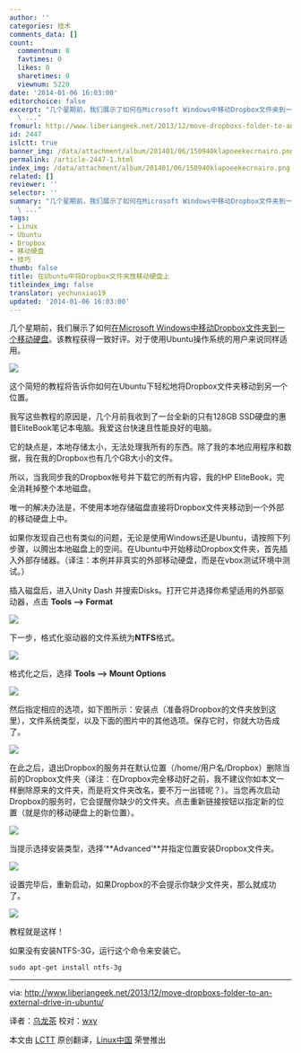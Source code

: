 ```yaml
---
author: ''
categories: 技术
comments_data: []
count:
  commentnum: 0
  favtimes: 0
  likes: 0
  sharetimes: 0
  viewnum: 5220
date: '2014-01-06 16:03:00'
editorchoice: false
excerpt: "几个星期前，我们展示了如何在Microsoft Windows中移动Dropbox文件夹到一个移动硬盘。该教程获得一致好评。对于使用Ubuntu操作系统的用户来说同样适用。\r\n\r\n这个简短的教程将告诉你如何在Ubuntu下轻松地将Dropbox文件
  \ ..."
fromurl: http://www.liberiangeek.net/2013/12/move-dropboxs-folder-to-an-external-drive-in-ubuntu/
id: 2447
islctt: true
banner_img: /data/attachment/album/201401/06/150940klapoeekecrnairo.png
permalink: /article-2447-1.html
index_img: /data/attachment/album/201401/06/150940klapoeekecrnairo.png.thumb.jpg
related: []
reviewer: ''
selector: ''
summary: "几个星期前，我们展示了如何在Microsoft Windows中移动Dropbox文件夹到一个移动硬盘。该教程获得一致好评。对于使用Ubuntu操作系统的用户来说同样适用。\r\n\r\n这个简短的教程将告诉你如何在Ubuntu下轻松地将Dropbox文件
  \ ..."
tags:
- Linux
- Ubuntu
- Dropbox
- 移动硬盘
- 技巧
thumb: false
title: 在Ubuntu中将Dropbox文件夹放移动硬盘上
titleindex_img: false
translator: yechunxiao19
updated: '2014-01-06 16:03:00'
---
```


几个星期前，我们展示了如何[在Microsoft Windows中移动Dropbox文件夹到一个移动硬盘](http://www.liberiangeek.net/2013/11/daily-windows-tips-move-dropbox-folder-to-external-drive/)。该教程获得一致好评。对于使用Ubuntu操作系统的用户来说同样适用。


![](/data/attachment/album/201401/06/150940klapoeekecrnairo.png)


这个简短的教程将告诉你如何在Ubuntu下轻松地将Dropbox文件夹移动到另一个位置。


我写这些教程的原因是，几个月前我收到了一台全新的只有128GB SSD硬盘的惠普EliteBook笔记本电脑。我爱这台快速且性能良好的电脑。


它的缺点是，本地存储太小，无法处理我所有的东西。除了我的本地应用程序和数据，我在我的Dropbox也有几个GB大小的文件。


所以，当我同步我的Dropbox帐号并下载它的所有内容，我的HP EliteBook，完全消耗掉整个本地磁盘。


唯一的解决办法是，不使用本地存储磁盘直接将Dropbox文件夹移动到一个外部的移动硬盘上中。


如果你发现自己也有类似的问题，无论是使用Windows还是Ubuntu，请按照下列步骤，以腾出本地磁盘上的空间。在Ubuntu中开始移动Dropbox文件夹，首先插入外部存储器。（译注：本例并非真实的外部移动硬盘，而是在vbox测试环境中测试。）


插入磁盘后，进入Unity Dash 并搜索Disks。打开它并选择你希望适用的外部驱动器，点击 **Tools –> Format**


![](/data/attachment/album/201401/06/150949ei6mr3iw3r3tcy3z.png)


下一步，格式化驱动器的文件系统为**NTFS**格式。


![](/data/attachment/album/201401/06/150951o6kgmmroerrroc0g.png)


格式化之后，选择 **Tools –> Mount Options**


![](/data/attachment/album/201401/06/150953e9e965krnyrk5yif.png)


然后指定相应的选项，如下图所示：安装点（准备将Dropbox的文件夹放到这里），文件系统类型，以及下面的图片中的其他选项。保存它时，你就大功告成了。


![](/data/attachment/album/201401/06/150955n1pwhr83wll8xwcq.png)


在此之后，退出Dropbox的服务并在默认位置（/home/用户名/Dropbox）删除当前的Dropbox文件夹（译注：在Dropbox完全移动好之前，我不建议你如本文一样删除原来的文件夹，而是将文件夹改名，要不万一出错呢？）。当您再次启动Dropbox的服务时，它会提醒你缺少的文件夹。点击重新链接按钮以指定新的位置（就是你的移动硬盘上的新位置）。


![](/data/attachment/album/201401/06/150957okoknkacof3fdfxo.png)


当提示选择安装类型，选择‘**Advanced’**并指定位置安装Dropbox文件夹。


![](/data/attachment/album/201401/06/15095915gy5o8tco00ftrr.png)


设置完毕后，重新启动，如果Dropbox的不会提示你缺少文件夹，那么就成功了。


![](/data/attachment/album/201401/06/151001salgal3rl033z13s.png)


教程就是这样！


如果没有安装NTFS-3G，运行这个命令来安装它。



```
sudo apt-get install ntfs-3g

```



---


via: <http://www.liberiangeek.net/2013/12/move-dropboxs-folder-to-an-external-drive-in-ubuntu/>


译者：[乌龙茶](https://github.com/yechunxiao19) 校对：[wxy](https://github.com/wxy)


本文由 [LCTT](https://github.com/LCTT/TranslateProject) 原创翻译，[Linux中国](http://linux.cn/) 荣誉推出